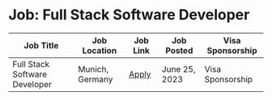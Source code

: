 # Job: Full Stack Software Developer

| Job Title | Job Location | Job Link | Job Posted | Visa Sponsorship |
| --- | --- | --- | --- | --- |
| Full Stack Software Developer | Munich, Germany | [Apply](https://jobs.supplyon.com/Full-Stack-Software-Developer-wmd-eng-j361.html) | June 25, 2023 | Visa Sponsorship |
